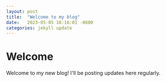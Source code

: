 ```yaml
---
layout: post
title:  "Welcome to my blog"
date:   2023-05-05 16:16:01 -0600
categories: jekyll update
---
```


# Welcome

Welcome to my new blog! I'll be posting updates here regularly.